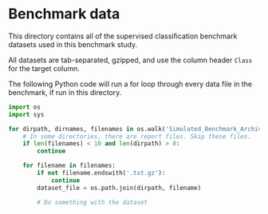 # Benchmark data

This directory contains all of the supervised classification benchmark datasets used in this benchmark study.

All datasets are tab-separated, gzipped, and use the column header `Class` for the target column.

The following Python code will run a for loop through every data file in the benchmark, if run in this directory.

```Python
import os
import sys

for dirpath, dirnames, filenames in os.walk('Simulated_Benchmark_Archive/'):
    # In some directories, there are report files. Skip these files.
    if len(filenames) < 10 and len(dirpath) > 0:
        continue

    for filename in filenames:
        if not filename.endswith('.txt.gz'):
            continue
        dataset_file = os.path.join(dirpath, filename)

        # Do something with the dataset
```
